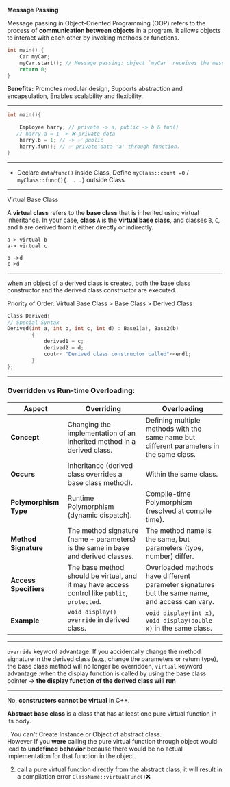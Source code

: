 
**Message Passing**

Message passing in Object-Oriented Programming (OOP) refers to the process of **communication between objects** in a program. It allows objects to interact with each other by invoking methods or functions.

```cpp
int main() {
    Car myCar;
    myCar.start(); // Message passing: object `myCar` receives the message `start()`
    return 0;
}
```

**Benefits:** Promotes modular design, Supports abstraction and encapsulation, Enables scalability and flexibility.

---

```cpp
int main(){

    Employee harry; // private -> a, public -> b & fun()
   // harry.a = 1 -> ❌ private data 
    harry.b = 1; // -> ✅ public
    harry.fun(); // ✅ private data 'a' through function.
}
```

---

- Declare `data`/`func()`  inside Class, Define `myClass::count =0` /  `myClass::func(){. . .}`  outside Class

---

Virtual Base Class

A **virtual class** refers to the **base class** that is inherited using virtual inheritance. In your case, **class `A`** is the **virtual base class**, and classes `B`, `C`, and `D` are derived from it either directly or indirectly.

```
a-> virtual b
a-> virtual c

b ->d
c->d
```

---

when an object of a derived class is created, both the base class constructor and the derived class constructor are executed.

Priority of Order:
Virtual Base Class > Base Class > Derived Class

```cpp
Class Derived{
// Special Syntax
Derived(int a, int b, int c, int d) : Base1(a), Base2(b)
        {
            derived1 = c;
            derived2 = d;
            cout<< "Derived class constructor called"<<endl;
        }
};
```

---
### Overridden vs Run-time Overloading:

|Aspect|**Overriding**|**Overloading**|
|---|---|---|
|**Concept**|Changing the implementation of an inherited method in a derived class.|Defining multiple methods with the same name but different parameters in the same class.|
|**Occurs**|Inheritance (derived class overrides a base class method).|Within the same class.|
|**Polymorphism Type**|Runtime Polymorphism (dynamic dispatch).|Compile-time Polymorphism (resolved at compile time).|
|**Method Signature**|The method signature (name + parameters) is the same in base and derived classes.|The method name is the same, but parameters (type, number) differ.|
|**Access Specifiers**|The base method should be virtual, and it may have access control like `public`, `protected`.|Overloaded methods have different parameter signatures but the same name, and access can vary.|
|**Example**|`void display() override` in derived class.|`void display(int x)`, `void display(double x)` in the same class.|

---
`override` keyword advantage: If you accidentally change the method signature in the derived class (e.g., change the parameters or return type), the base class method will no longer be overridden,
 `virtual` keyword advantage :when the display function is called by using the base class pointer -> **the display function of the derived class will run** 

---
No, **constructors cannot be virtual** in C++.

**Abstract base class** is a class that has at least one pure virtual function in its body.

. You can't Create Instance or Object of abstract class.  
	However If you **were** calling the pure virtual function through object would lead to **undefined behavior** because there would be no actual implementation for that function in the object.

2. call a pure virtual function directly from the abstract class, it will result in a compilation error `ClassName::virtualFunc()`❌